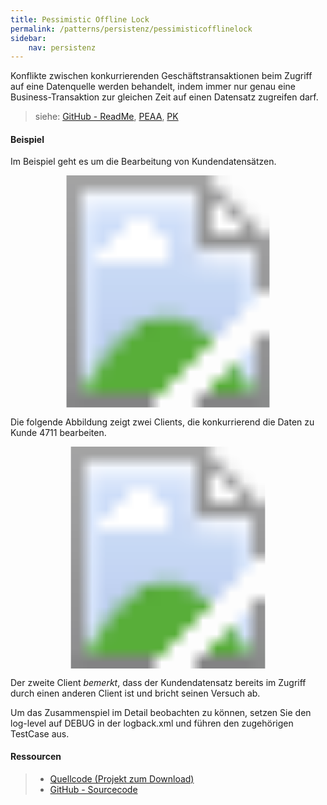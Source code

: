 ```yaml
---
title: Pessimistic Offline Lock
permalink: /patterns/persistenz/pessimisticofflinelock
sidebar:
    nav: persistenz
---
```


Konflikte zwischen konkurrierenden Geschäftstransaktionen beim Zugriff auf eine Datenquelle werden behandelt, indem immer nur genau eine Business-Transaktion zur gleichen Zeit auf einen Datensatz zugreifen darf.

> siehe: [GitHub - ReadMe](https://github.com/KarlEilebrecht/patterns-kompakt-code/blob/main/src/test/java/de/calamanari/pk/pessimisticofflinelock/README.md), [PEAA](/literature#peaa), [PK](/literature#pk)

#### Beispiel

Im Beispiel geht es um die Bearbeitung von Kundendatensätzen.

<svg version="1.1" xmlns="http://www.w3.org/2000/svg" xmlns:xlink="http://www.w3.org/1999/xlink" viewBox="0 0 691 509">
<image width="691" height="509" xlink:href="/images/patterns/pessimisticofflinelock/pessimistic_offline_lock_cx.png"></image> <a xlink:href="https://github.com/KarlEilebrecht/patterns-kompakt-code/blob/main/src/main/java/de/calamanari/pk/pessimisticofflinelock/LockManager.java">
<rect x="238" y="35" fill="#fff" opacity="0" width="240" height="114"></rect>
</a><a xlink:href="https://github.com/KarlEilebrecht/patterns-kompakt-code/blob/main/src/main/java/de/calamanari/pk/pessimisticofflinelock/Customer.java">
<rect x="238" y="368" fill="#fff" opacity="0" width="241" height="115"></rect>
</a><a xlink:href="https://github.com/KarlEilebrecht/patterns-kompakt-code/blob/main/src/main/java/de/calamanari/pk/pessimisticofflinelock/LockManager.java#L704">
<rect x="238" y="201" fill="#fff" opacity="0" width="240" height="115"></rect>
</a>
</svg>

Die folgende Abbildung zeigt zwei Clients, die konkurrierend die Daten zu Kunde 4711 bearbeiten.

<svg version="1.1" xmlns="http://www.w3.org/2000/svg" xmlns:xlink="http://www.w3.org/1999/xlink" viewBox="0 0 785 553">
<image width="785" height="553" xlink:href="/images/patterns/pessimisticofflinelock/pessimistic_offline_lock_dx.png"></image> <a xlink:href="https://github.com/KarlEilebrecht/patterns-kompakt-code/blob/main/src/main/java/de/calamanari/pk/pessimisticofflinelock/Customer.java">
<rect x="187" y="0" fill="#fff" opacity="0" width="90" height="553"></rect>
</a><a xlink:href="https://github.com/KarlEilebrecht/patterns-kompakt-code/blob/main/src/main/java/de/calamanari/pk/pessimisticofflinelock/LockManager.java">
<rect x="315" y="0" fill="#fff" opacity="0" width="90" height="553"></rect>
</a>
</svg>

Der zweite Client *bemerkt*, dass der Kundendatensatz bereits im Zugriff durch einen anderen Client ist und bricht seinen Versuch ab.

Um das Zusammenspiel im Detail beobachten zu können, setzen Sie den log-level auf DEBUG in der logback.xml und führen den zugehörigen TestCase aus.

#### Ressourcen

> * [Quellcode (Projekt zum Download)](/patterns#codebeispiele)
> * [GitHub - Sourcecode](https://github.com/KarlEilebrecht/patterns-kompakt-code/blob/main/src/main/java/de/calamanari/pk/pessimisticofflinelock)